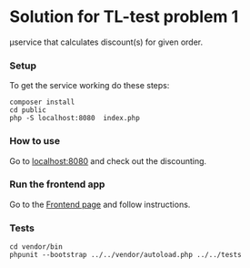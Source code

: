 # Solution for TL-test problem 1
µservice that calculates discount(s) for given order.

### Setup
To get the service working do these steps:
```shell
composer install
cd public
php -S localhost:8080  index.php
```
### How to use
Go to [localhost:8080](http://localhost:8080) and check out the discounting.
### Run the frontend app
Go to the [Frontend page](https://github.com/mansilaxel/tl-test_frontend) and follow instructions.

### Tests
```shell
cd vendor/bin
phpunit --bootstrap ../../vendor/autoload.php ../../tests
```
